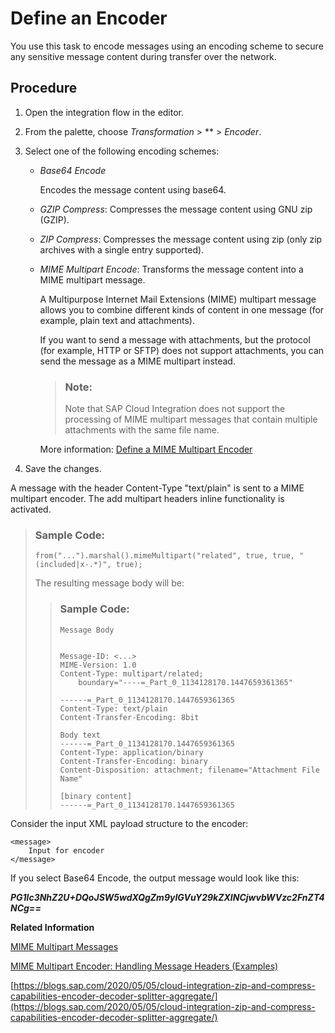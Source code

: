 <!-- loio89f8bddeb90b44bab0a7d2ef7e37ad1a -->

# Define an Encoder

You use this task to encode messages using an encoding scheme to secure any sensitive message content during transfer over the network.



<a name="loio89f8bddeb90b44bab0a7d2ef7e37ad1a__steps_zfj_2rq_35"/>

## Procedure

1.  Open the integration flow in the editor.

2.  From the palette, choose *Transformation* \> ** \> *Encoder*.

3.  Select one of the following encoding schemes:

    -   *Base64 Encode*

        Encodes the message content using base64.

    -   *GZIP Compress*: Compresses the message content using GNU zip \(GZIP\).

    -   *ZIP Compress*: Compresses the message content using zip \(only zip archives with a single entry supported\).

    -   *MIME Multipart Encode*: Transforms the message content into a MIME multipart message.

        A Multipurpose Internet Mail Extensions \(MIME\) multipart message allows you to combine different kinds of content in one message \(for example, plain text and attachments\).

        If you want to send a message with attachments, but the protocol \(for example, HTTP or SFTP\) does not support attachments, you can send the message as a MIME multipart instead.

        > ### Note:  
        > Note that SAP Cloud Integration does not support the processing of MIME multipart messages that contain multiple attachments with the same file name.

        More information: [Define a MIME Multipart Encoder](define-a-mime-multipart-encoder-8c12a8e.md)


4.  Save the changes.




A message with the header Content-Type "text/plain" is sent to a MIME multipart encoder. The add multipart headers inline functionality is activated.

> ### Sample Code:  
> ```
> from("...").marshal().mimeMultipart("related", true, true, "(included|x-.*)", true);
> ```
> 
> The resulting message body will be:
> 
> > ### Sample Code:  
> > ```
> > Message Body
> > 
> > 
> > Message-ID: <...>
> > MIME-Version: 1.0
> > Content-Type: multipart/related; 
> >     boundary="----=_Part_0_1134128170.1447659361365"
> > 
> > ------=_Part_0_1134128170.1447659361365
> > Content-Type: text/plain
> > Content-Transfer-Encoding: 8bit
> >  
> > Body text
> > ------=_Part_0_1134128170.1447659361365
> > Content-Type: application/binary
> > Content-Transfer-Encoding: binary
> > Content-Disposition: attachment; filename="Attachment File Name"
> >  
> > [binary content]
> > ------=_Part_0_1134128170.1447659361365
> > 
> > ```

Consider the input XML payload structure to the encoder:

```
<message>
	Input for encoder
</message>

```

If you select Base64 Encode, the output message would look like this:

***PG1lc3NhZ2U+DQoJSW5wdXQgZm9yIGVuY29kZXINCjwvbWVzc2FnZT4NCg==***

**Related Information**  


[MIME Multipart Messages](mime-multipart-messages-3816537.md "")

[MIME Multipart Encoder: Handling Message Headers \(Examples\)](mime-multipart-encoder-handling-message-headers-examples-b446281.md "")

[https://blogs.sap.com/2020/05/05/cloud-integration-zip-and-compress-capabilities-encoder-decoder-splitter-aggregate/](https://blogs.sap.com/2020/05/05/cloud-integration-zip-and-compress-capabilities-encoder-decoder-splitter-aggregate/)

